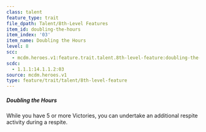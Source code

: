 ```yaml
---
class: talent
feature_type: trait
file_dpath: Talent/8th-Level Features
item_id: doubling-the-hours
item_index: '03'
item_name: Doubling the Hours
level: 8
scc:
  - mcdm.heroes.v1:feature.trait.talent.8th-level-feature:doubling-the-hours
scdc:
  - 1.1.1:14.1.1.2:03
source: mcdm.heroes.v1
type: feature/trait/talent/8th-level-feature
---
```


##### Doubling the Hours

While you have 5 or more Victories, you can undertake an additional respite activity during a respite.

